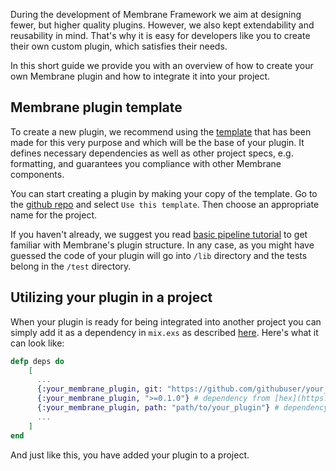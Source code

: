 During the development of Membrane Framework we aim at designing fewer, but higher quality plugins. However, we also kept extendability and reusability in mind. That's why it is easy for developers like you to create their own custom plugin, which satisfies their needs.

In this short guide we provide you with an overview of how to create your own Membrane plugin and how to integrate it into your project.

## Membrane plugin template

To create a new plugin, we recommend using the [template](https://github.com/membraneframework/membrane_template_plugin) that has been made for this very purpose and which will be the base of your plugin.
It defines necessary dependencies as well as other project specs, e.g. formatting, and guarantees you compliance with other Membrane components.

You can start creating a plugin by making your copy of the template. Go to the [github repo](https://github.com/membraneframework/membrane_template_plugin) and select `Use this template`. Then choose an appropriate name for the project.

If you haven't already, we suggest you read [basic pipeline tutorial](/basic_pipeline/create_new_plugin.md) to get familiar with Membrane's plugin structure. In any case, as you might have guessed the code of your plugin will go into `/lib` directory and the tests belong in the `/test` directory.

## Utilizing your plugin in a project

When your plugin is ready for being integrated into another project you can simply add it as a dependency in `mix.exs` as described [here](https://hexdocs.pm/mix/Mix.Tasks.Deps.html). Here's what it can look like:

```Elixir
defp deps do
    [
      ...
      {:your_membrane_plugin, git: "https://github.com/githubuser/your_membrane_plugin", tag: "0.1"} # dependency from github
      {:your_membrane_plugin, ">=0.1.0"} # dependency from [hex](https://hex.pm/)
      {:your_membrane_plugin, path: "path/to/your_plugin"} # dependency from local file
      ...
    ]
end
```

And just like this, you have added your plugin to a project.
